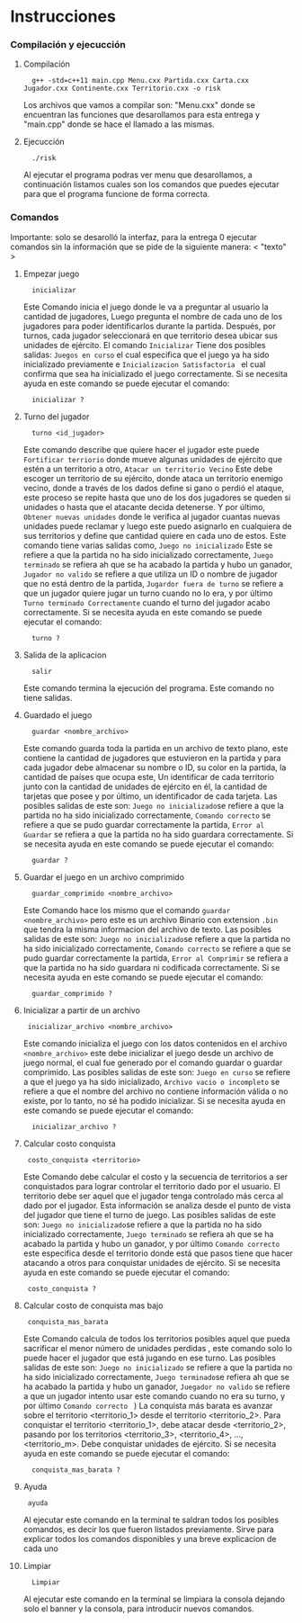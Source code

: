 # Instrucciones

### Compilación y ejecucción
   
1. Compilación

         g++ -std=c++11 main.cpp Menu.cxx Partida.cxx Carta.cxx Jugador.cxx Continente.cxx Territorio.cxx -o risk

   Los archivos que vamos a compilar son: "Menu.cxx" donde se encuentran las funciones que desarollamos para esta entrega y "main.cpp" donde se hace el llamado a las mismas.
   
3. Ejecucción

         ./risk

   Al ejecutar el programa podras ver menu que desarollamos, a continuación listamos cuales son los comandos que puedes ejecutar para que el programa funcione de forma correcta.

### Comandos

Importante: solo se desarolló la interfaz, para la entrega 0 ejecutar comandos sin la información que se pide de la siguiente manera: < "texto" >

1. Empezar juego

         inicializar

   Este Comando inicia el juego donde le va a preguntar al usuario la cantidad de jugadores, Luego pregunta el nombre de cada uno de los jugadores para poder identificarlos durante la partida. Después, por turnos, cada jugador seleccionará en que territorio desea ubicar sus unidades de ejército. El comando `Inicializar`  Tiene dos posibles salidas: `Juegos en curso` el cual especifica que el juego ya ha sido inicializado previamente e `Inicializacion Satisfactoria ` el cual confirma que sea ha inicializado el juego correctamente. Si se necesita ayuda en este comando se puede ejecutar el comando:

         inicializar ?
   
3. Turno del jugador

         turno <id_jugador>

     Este comando describe que quiere hacer el jugador este puede `Fortificar terriorio` donde mueve algunas unidades de ejército que estén a un territorio a otro, `Atacar un territorio Vecino` Este debe escoger un territorio de su ejército, donde ataca un territorio enemigo vecino, donde a través de los dados define si gano o perdió el ataque, este proceso se repite hasta que uno de los dos jugadores se queden si unidades  o hasta que el atacante decida detenerse. Y  por último, `Obtener nuevas unidades` donde le verifica al jugador cuantas nuevas unidades puede reclamar y luego este puedo asignarlo en cualquiera de sus territorios y define que cantidad quiere en cada uno de estos. Este comando tiene varias salidas como, `Juego no inicializado` Este se refiere a que la partida no ha sido inicializado correctamente, `Juego terminado` se refiera ah que se ha acabado la partida y hubo un ganador, `Jugador no valido` se refiere a que utiliza un ID o nombre de jugador que no está dentro de la partida, `Jugardor fuera de turno` se refiere a que un jugador quiere jugar un turno cuando no lo era, y por último `Turno terminado Correctamente` cuando el turno del jugador acabo correctamente. Si se necesita ayuda en este comando se puede ejecutar el comando:

         turno ?

5. Salida de la aplicacion

         salir

      Este comando termina la ejecución del programa. Este comando no tiene salidas. 

7. Guardado el juego

         guardar <nombre_archivo>

      Este comando guarda toda la partida en un archivo de texto plano, este contiene la cantidad de jugadores que estuvieron en la partida y para cada jugador debe almacenar su nombre o ID, su color en la partida, la cantidad de países que ocupa este, Un identificar de cada territorio junto con la cantidad de unidades de ejército en él, la cantidad de tarjetas que posee  y por último, un identificador de cada tarjeta. Las posibles salidas de este son: `Juego no inicializado`se refiere a que la partida no ha sido inicializado correctamente, `Comando correcto` se refiere a que se pudo guardar correctamente la partida, `Error al Guardar` se refiera a que la partida no ha sido guardara correctamente. Si se necesita ayuda en este comando se puede ejecutar el comando:

         guardar ?

9. Guardar el juego en un archivo comprimido

         guardar_comprimido <nombre_archivo>

      Este Comando hace los mismo que el comando `guardar <nombre_archivo>` pero este es un archivo Binario con extension `.bin` que tendra la misma informacion del archivo de texto. Las posibles salidas de este son: `Juego no inicializado`se refiere a que la partida no ha sido inicializado correctamente, `Comando correcto` se refiere a que se pudo guardar correctamente la partida, `Error al Comprimir` se refiera a que la partida no ha sido guardara ni codificada correctamente. Si se necesita ayuda en este comando se puede ejecutar el comando:

         guardar_comprimido ?

11. Inicializar a partir de un archivo

         inicializar_archivo <nombre_archivo>

      Este comando inicializa el juego con los datos contenidos en el archivo `<nombre_archivo>` este debe inicializar el juego desde un archivo de juego normal, el cual fue generado por el comando guardar o guardar comprimido. Las posibles salidas de este son: `Juego en curso` se refiere a que el juego ya ha sido inicializado, `Archivo vacio o incompleto` se refiere a que el nombre del archivo no contiene información válida o no existe, por lo tanto, no sé ha podido inicializar. Si se necesita ayuda en este comando se puede ejecutar el comando:

          inicializar_archivo ?

13. Calcular costo conquista

         costo_conquista <territorio>       

      Este Comando debe calcular el costo y la secuencia de territorios a ser conquistados para lograr controlar el territorio dado por el usuario. El territorio debe ser aquel que el jugador tenga controlado más cerca al dado por el jugador. Esta información se analiza desde el punto de vista del jugador que tiene el turno de juego. Las posibles salidas de este son: `Juego no inicializado`se refiere a que la partida no ha sido inicializado correctamente, `Juego terminado` se refiera ah que se ha acabado la partida y hubo un ganador, y por último `Comando correcto ` este especifica desde el territorio donde está que pasos tiene que hacer atacando a otros para conquistar <n> unidades de ejército. Si se necesita ayuda en este comando se puede ejecutar el comando:

         costo_conquista ?

14. Calcular costo de conquista mas bajo

         conquista_mas_barata

     Este Comando calcula de todos los territorios posibles aquel que pueda sacrificar el menor número de unidades perdidas , este comando solo lo puede hacer el jugador que está jugando en ese turno. Las posibles salidas de este son: `Juego no inicializado` se refiere a que la partida no ha sido inicializado correctamente, `Juego terminado`se refiera ah que se ha acabado la partida y hubo un ganador, `Juegador no valido` se refiere a que un jugador intento usar este comando cuando no era su turno, y por último `Comando correcto ` ) La conquista más barata es avanzar sobre el territorio <territorio_1> desde el territorio <territorio_2>. Para conquistar el territorio <territorio_1>, debe atacar desde <territorio_2>, pasando por los territorios <territorio_3>, <territorio_4>, ..., <territorio_m>. Debe conquistar <n> unidades de ejército. Si se necesita ayuda en este comando se puede ejecutar el comando:

          conquista_mas_barata ?

16. Ayuda

         ayuda
   
      Al ejecutar este comando en la terminal te saldran todos los posibles comandos, es decir los que fueron listados previamente. Sirve para explicar todos los comandos disponibles y una breve explicacion de cada uno

10. Limpiar
                    
          Limpiar

    Al ejecutar este comando en la terminal se limpiara la consola dejando solo el banner y la consola, para introducir nuevos comandos.
